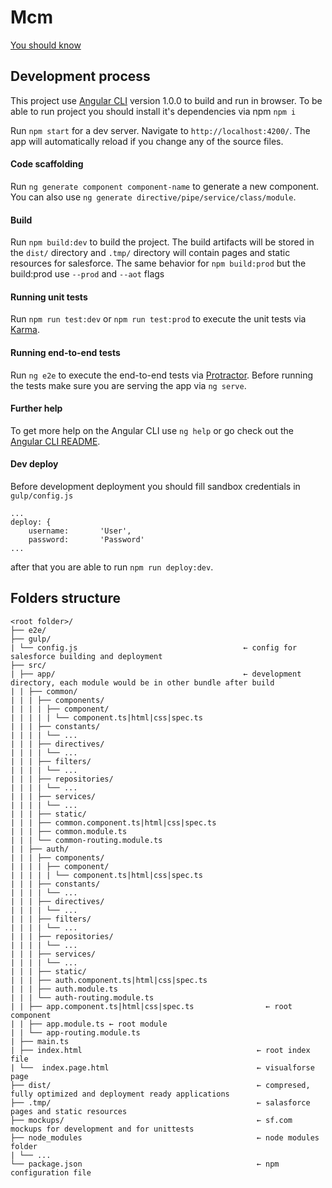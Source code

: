 # Mcm

[You should know](https://gitlab.ims.io/Dev/Documents/wikis/home)

## Development process
This project use [Angular CLI](https://github.com/angular/angular-cli) version 1.0.0 to build and run in browser.
To be able to run project you should install it's dependencies via npm `npm i`

Run `npm start` for a dev server. 
Navigate to `http://localhost:4200/`. The app will automatically reload if you change any of the source files.

#### Code scaffolding

Run `ng generate component component-name` to generate a new component. 
You can also use `ng generate directive/pipe/service/class/module`.

#### Build

Run `npm build:dev` to build the project. The build artifacts will be stored in the `dist/` directory and
 `.tmp/` directory will contain pages and static resources for salesforce.
 The same behavior for `npm build:prod` but the build:prod use `--prod` and `--aot` flags

#### Running unit tests

Run `npm run test:dev` or `npm run test:prod` to execute the unit tests via [Karma](https://karma-runner.github.io).

#### Running end-to-end tests

Run `ng e2e` to execute the end-to-end tests via [Protractor](http://www.protractortest.org/).
Before running the tests make sure you are serving the app via `ng serve`.

#### Further help

To get more help on the Angular CLI use `ng help` or go check out the [Angular CLI README](https://github.com/angular/angular-cli/blob/master/README.md).


#### Dev deploy

Before development deployment you should fill sandbox credentials in `gulp/config.js`
```
...
deploy: {
    username:       'User',
    password:       'Password'
...
```
after that you are able to run `npm run deploy:dev`.

## Folders structure

```
<root folder>/
├── e2e/
├── gulp/                                           
| └── config.js                                     ← config for salesforce building and deployment
├── src/
| ├── app/                                          ← development directory, each module would be in other bundle after build 
| | ├── common/ 
| | | ├── components/ 
| | | | ├── component/
| | | | | └── component.ts|html|css|spec.ts 
| | | ├── constants/ 
| | | | └── ... 
| | | ├── directives/ 
| | | | └── ... 
| | | ├── filters/ 
| | | | └── ... 
| | | ├── repositories/ 
| | | | └── ... 
| | | ├── services/ 
| | | | └── ... 
| | | ├── static/ 
| | | ├── common.component.ts|html|css|spec.ts 
| | | ├── common.module.ts 
| | | └── common-routing.module.ts 
| | ├── auth/ 
| | | ├── components/ 
| | | | ├── component/
| | | | | └── component.ts|html|css|spec.ts 
| | | ├── constants/ 
| | | | └── ... 
| | | ├── directives/ 
| | | | └── ... 
| | | ├── filters/ 
| | | | └── ... 
| | | ├── repositories/ 
| | | | └── ... 
| | | ├── services/ 
| | | | └── ... 
| | | ├── static/ 
| | | ├── auth.component.ts|html|css|spec.ts 
| | | ├── auth.module.ts 
| | | └── auth-routing.module.ts 
| | ├── app.component.ts|html|css|spec.ts                ← root component 
| | ├── app.module.ts ← root module
| | └── app-routing.module.ts 
| ├── main.ts
| ├── index.html                                       ← root index file
| └──  index.page.html                                 ← visualforse page
├── dist/                                              ← compresed, fully optimized and deployment ready applications
├── .tmp/                                              ← salasforce pages and static resources
├── mockups/                                           ← sf.com mockups for development and for unittests
├── node_modules                                       ← node modules folder
| └── ...
└── package.json                                       ← npm configuration file
```